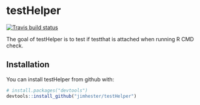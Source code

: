 # testHelper
[![Travis build status](https://travis-ci.org/jimhester/testHelper.svg?branch=master)](https://travis-ci.org/jimhester/testHelper)

The goal of testHelper is to test if testthat is attached when running R CMD check.

## Installation

You can install testHelper from github with:

``` r
# install.packages("devtools")
devtools::install_github("jimhester/testHelper")
```
